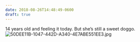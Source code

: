 ```yaml
---
date: 2018-08-26T14:48:49-0600
draft: true
---
```




14 years old and feeling it today. But she’s still a sweet doggo. ![50DEE11B-1047-442D-A340-4E7ABE551EE3.jpg](http://ianwhitney.micro.blog/uploads/2018/fa9f3a58de.jpg)



